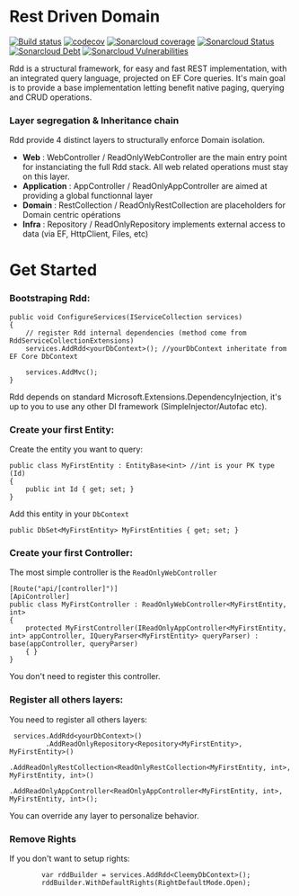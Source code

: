 # Rest Driven Domain

[![Build status](https://ci.appveyor.com/api/projects/status/edtq86puuj8qma2h?svg=true)](https://ci.appveyor.com/project/LuccaIntegration/restdrivendomain)
[![codecov](https://codecov.io/gh/LuccaSA/RestDrivenDomain/branch/master/graph/badge.svg)](https://codecov.io/gh/LuccaSA/RestDrivenDomain)
[![Sonarcloud coverage](https://sonarcloud.io/api/project_badges/measure?project=RestDrivenDomain&metric=coverage)](https://sonarcloud.io/dashboard?id=RestDrivenDomain)
[![Sonarcloud Status](https://sonarcloud.io/api/project_badges/measure?project=RestDrivenDomain&metric=alert_status)](https://sonarcloud.io/dashboard?id=RestDrivenDomain)
[![Sonarcloud Debt](https://sonarcloud.io/api/project_badges/measure?project=RestDrivenDomain&metric=sqale_index)](https://sonarcloud.io/dashboard?id=RestDrivenDomain)
[![Sonarcloud Vulnerabilities](https://sonarcloud.io/api/project_badges/measure?project=RestDrivenDomain&metric=vulnerabilities)](https://sonarcloud.io/dashboard?id=RestDrivenDomain)

Rdd is a structural framework, for easy and fast REST implementation, with an integrated query language, projected on EF Core queries.  It's main goal is to provide a base implementation letting benefit native paging, querying and CRUD operations.



### Layer segregation & Inheritance chain

Rdd provide 4 distinct layers to structurally enforce Domain isolation.

- **Web** : WebController / ReadOnlyWebController are the main entry point for instanciating the full Rdd stack. All web related operations must stay on this layer.
- **Application** : AppController / ReadOnlyAppController are aimed at providing a global functionnal layer
- **Domain** : RestCollection / ReadOnlyRestCollection are placeholders for Domain centric opérations
- **Infra** : Repository / ReadOnlyRepository implements external access to data (via EF, HttpClient, Files, etc)



# Get Started

### Bootstraping Rdd: 

``` charp
public void ConfigureServices(IServiceCollection services)
{
    // register Rdd internal dependencies (method come from RddServiceCollectionExtensions)
    services.AddRdd<yourDbContext>(); //yourDbContext inheritate from EF Core DbContext
 
    services.AddMvc();
}
```

Rdd depends on standard Microsoft.Extensions.DependencyInjection, it's up to you to use any other DI framework (SimpleInjector/Autofac etc).

### Create your first Entity: 

Create the entity you want to query: 

```
public class MyFirstEntity : EntityBase<int> //int is your PK type (Id)
{
    public int Id { get; set; }
}
```

Add this entity in your `DbContext`

`public DbSet<MyFirstEntity> MyFirstEntities { get; set; }`

### Create your first Controller: 

The most simple controller is the `ReadOnlyWebController`

    [Route("api/[controller]")]
    [ApiController]
    public class MyFirstController : ReadOnlyWebController<MyFirstEntity, int>
    {
        protected MyFirstController(IReadOnlyAppController<MyFirstEntity, int> appController, IQueryParser<MyFirstEntity> queryParser) : base(appController, queryParser)
        { }
    }
You don't need to register this controller.

### Register all others layers:

You need to register all others layers:

     services.AddRdd<yourDbContext>()
             .AddReadOnlyRepository<Repository<MyFirstEntity>, MyFirstEntity>()
             .AddReadOnlyRestCollection<ReadOnlyRestCollection<MyFirstEntity, int>, MyFirstEntity, int>()
             .AddReadOnlyAppController<ReadOnlyAppController<MyFirstEntity, int>, MyFirstEntity, int>();
You can override any layer to personalize behavior.

### Remove Rights

If you don't want to setup rights:

            var rddBuilder = services.AddRdd<CleemyDbContext>();
            rddBuilder.WithDefaultRights(RightDefaultMode.Open);
